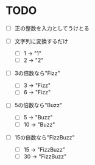TODO
===============
- [ ] 正の整数を入力としてうけとる

- [ ] 文字列に変換するだけ
     - [ ] 1 -> "1"
    - [ ] 2 -> "2"
    
- [ ] 3の倍数なら"Fizz"
    - [ ] 3 -> "Fizz"
    - [ ] 6 -> "Fizz"
    
- [ ] 5の倍数なら"Buzz"
    - [ ] 5 -> "Buzz"
    - [ ] 10 -> "Buzz"
    
-[ ] 15の倍数なら"FizzBuzz"
    -[ ] 15 -> "FizzBuzz"
    -[ ] 30 -> "FizzBuzz"
